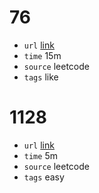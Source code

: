 # 76
- `url` [link](https://leetcode.com/problems/minimum-window-substring/description/?envType=daily-question&envId=2024-02-04)
- `time` 15m
- `source` leetcode
- `tags` like
# 1128
- `url` [link](https://leetcode.com/problems/number-of-equivalent-domino-pairs/description/)
- `time` 5m
- `source` leetcode
- `tags` easy
